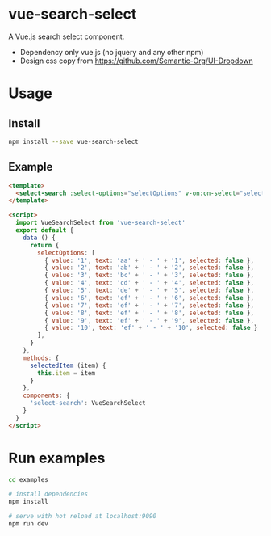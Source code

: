 # vue-search-select

A Vue.js search select component.

+ Dependency only vue.js (no jquery and any other npm)
+ Design css copy from <https://github.com/Semantic-Org/UI-Dropdown>

# Usage

## Install

```bash
npm install --save vue-search-select
```

## Example

```html
<template>
  <select-search :select-options="selectOptions" v-on:on-select="selectedItem" :reset-trigger-value="searchText"></select-search>
</template>

<script>
  import VueSearchSelect from 'vue-search-select'
  export default {
    data () {
      return {
        selectOptions: [
          { value: '1', text: 'aa' + ' - ' + '1', selected: false },
          { value: '2', text: 'ab' + ' - ' + '2', selected: false },
          { value: '3', text: 'bc' + ' - ' + '3', selected: false },
          { value: '4', text: 'cd' + ' - ' + '4', selected: false },
          { value: '5', text: 'de' + ' - ' + '5', selected: false },
          { value: '6', text: 'ef' + ' - ' + '6', selected: false },
          { value: '7', text: 'ef' + ' - ' + '7', selected: false },
          { value: '8', text: 'ef' + ' - ' + '8', selected: false },
          { value: '9', text: 'ef' + ' - ' + '9', selected: false },
          { value: '10', text: 'ef' + ' - ' + '10', selected: false }
        ],
      }
    },
    methods: {
      selectedItem (item) {
        this.item = item
      }
    },
    components: {
      'select-search': VueSearchSelect
    }
  }
</script>

```


# Run examples

```bash
cd examples

# install dependencies
npm install

# serve with hot reload at localhost:9090
npm run dev
```
